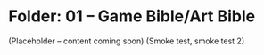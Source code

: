 # Folder: 01 – Game Bible/Art Bible

(Placeholder – content coming soon)
(Smoke test, smoke test 2)
